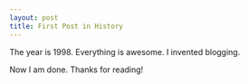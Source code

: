 ```yaml
---
layout: post
title: First Post in History
---
```


The year is 1998.
Everything is awesome.
I invented blogging.

Now I am done. 
Thanks for reading! 
